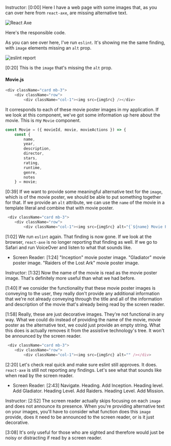 Instructor: [0:00] Here I have a web page with some images that, as you can over here from `react-axe`, are missing alternative text.

![React Axe](https://res.cloudinary.com/dg3gyk0gu/image/upload/v1576545908/transcript-images/16_eslint-define-images-with-appropriate-text-alternatives-react-axe.jpg)

Here's the responsible code.

As you can see over here, I've run `eslint`. It's showing me the same finding, with `image` elements missing an `alt` prop.

![eslint report](https://res.cloudinary.com/dg3gyk0gu/image/upload/v1576545918/transcript-images/16_eslint-define-images-with-appropriate-text-alternatives-eslint-report.jpg)

[0:20] This is the `image` that's missing the `alt` prop.

#### Movie.js

```javascript
<div className="card mb-3">
    <div className="row">
        <div className="col-1"><img src={imgSrc} /></div>
```

It corresponds to each of these movie poster images in my application. If we look at this component, we've got some information up here about the movie. This is my `Movie` component.

```javascript
const Movie = ({ movieId, movie, movieActions }) => {
    const {
        name,
        year,
        description,
        director,
        stars,
        rating,
        runtime,
        genre,
        notes
    } = movie;

```

[0:39] If we want to provide some meaningful alternative text for the `image`, which is of the movie poster, we should be able to put something together for that. If we provide an `alt` attribute, we can use the `name` of the movie in a template literal and combine that with movie poster.

```javascript
 <div className="card mb-3">
    <div className="row">
        <div className="col-1"><img src={imgSrc} alt="{`${name} Movie Poster`}" /></div>
```

[1:02] We run `eslint` again. That finding is now gone. If we look at the browser, `react-axe` is no longer reporting that finding as well. If we go to Safari and run VoiceOver and listen to what that sounds like.

- Screen Reader: [1:24] "Inception" movie poster image. "Gladiator" movie poster image. "Raiders of the Lost Ark" movie poster image.

Instructor: [1:32] Now the name of the movie is read as the movie poster image. That's definitely more useful than what we had before.

[1:40] If we consider the functionality that these movie poster images is conveying to the user, they really don't provide any additional information that we're not already conveying through the title and all of the information and description of the movie that's already being read by the screen reader.

[1:58] Really, these are just decorative images. They're not functional in any way. What we could do instead of providing the name of the movie, movie poster as the alternative text, we could just provide an empty string. What this does is actually removes it from the assistive technology's tree. It won't be announced by the screen reader.

```javascript
 <div className="card mb-3">
    <div className="row">
        <div className="col-1"><img src={imgSrc} alt="" /></div>
```

[2:20] Let's check real quick and make sure eslint still approves. It does. `react-axe` is still not reporting any findings. Let's see what that sounds like when read by the screen reader.

- Screen Reader: [2:43] Navigate. Heading. Add Inception. Heading level. Add Gladiator. Heading Level. Add Raiders. Heading Level. Add Mission.

Instructor: [2:52] The screen reader actually skips focusing on each `image` and does not announce its presence. When you're providing alternative text on your images, you'll have to consider what function does this `image` provide, does it need to be announced to the screen reader, or is it just decorative.

[3:08] It's only useful for those who are sighted and therefore would just be noisy or distracting if read by a screen reader.
